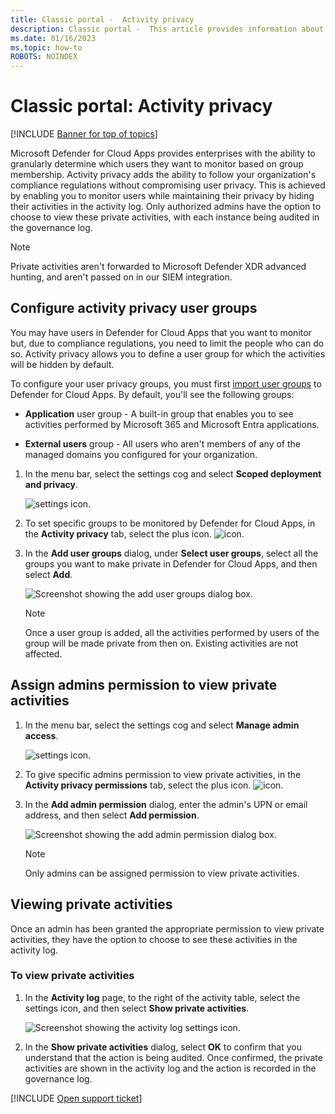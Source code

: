 ```yaml
---
title: Classic portal -  Activity privacy
description: Classic portal -  This article provides information about how to configure your activity monitoring to comply with your user privacy policy.
ms.date: 01/16/2023
ms.topic: how-to
ROBOTS: NOINDEX
---
```

# Classic portal: Activity privacy

[!INCLUDE [Banner for top of topics](includes/classic-banner.md)]

Microsoft Defender for Cloud Apps provides enterprises with the ability to granularly determine which users they want to monitor based on group membership. Activity privacy adds the ability to follow your organization's compliance regulations without compromising user privacy. This is achieved by enabling you to monitor users while maintaining their privacy by hiding their activities in the activity log. Only authorized admins have the option to choose to view these private activities, with each instance being audited in the governance log.

>[!NOTE]
> Private activities aren't forwarded to Microsoft Defender XDR advanced hunting, and aren't passed on in our SIEM integration.

## Configure activity privacy user groups

You may have users in Defender for Cloud Apps that you want to monitor but, due to compliance regulations, you need to limit the people who can do so. Activity privacy allows you to define a user group for which the activities will be hidden by default.

To configure your user privacy groups, you must first [import user groups](user-groups.md) to Defender for Cloud Apps. By default, you'll see the following groups:

- **Application** user group -  A built-in group that enables you to see activities performed by Microsoft 365 and Microsoft Entra applications.

- **External users** group - All users who aren't members of any of the managed domains you configured for your organization.

1. In the menu bar, select the settings cog and select **Scoped deployment and privacy**.

    ![settings icon.](media/classic-settings-icon.png)

1. To set specific groups to be monitored by Defender for Cloud Apps, in the **Activity privacy** tab, select the plus icon.
    ![icon.](media/classic-plus-icon.png)

1. In the **Add user groups** dialog, under **Select user groups**, select all the groups you want to make private in Defender for Cloud Apps, and then select **Add**.

    ![Screenshot showing the add user groups dialog box.](media/classic-activity-privacy-add-user-groups.png)

    > [!NOTE]
    > Once a user group is added, all the activities performed by users of the group will be made private from then on. Existing activities are not affected.

## Assign admins permission to view private activities

1. In the menu bar, select the settings cog and select **Manage admin access**.

    ![settings icon.](media/classic-settings-icon.png)

1. To give specific admins permission to view private activities, in the **Activity privacy permissions** tab, select the plus icon.
    ![icon.](media/classic-plus-icon.png)

1. In the **Add admin permission** dialog, enter the admin's UPN or email address, and then select **Add permission**.

    ![Screenshot showing the add admin permission dialog box.](media/classic-activity-privacy-add-admin-permission.png)

    > [!NOTE]
    > Only admins can be assigned permission to view private activities.

## Viewing private activities

Once an admin has been granted the appropriate permission to view private activities, they have the option to choose to see these activities in the activity log.

### To view private activities

1. In the **Activity log** page, to the right of the activity table, select the settings icon, and then select **Show private activities**.

    ![Screenshot showing the activity log settings icon.](media/classic-activity-privacy-view-settings-icon.png)

1. In the **Show private activities** dialog, select **OK** to confirm that you understand that the action is being audited. Once confirmed, the private activities are shown in the activity log and the action is recorded in the governance log.

[!INCLUDE [Open support ticket](includes/classic-support.md)]
